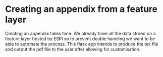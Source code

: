 # Creating an appendix from a feature layer

Creating an appendix takes time. We already have all the data stored on a feature layer hosted by ESRI so to prevent double handling we want to be able to automate the process.
This flask app intends to produce the tex file and output the pdf file to the user after allowing for customisation.
